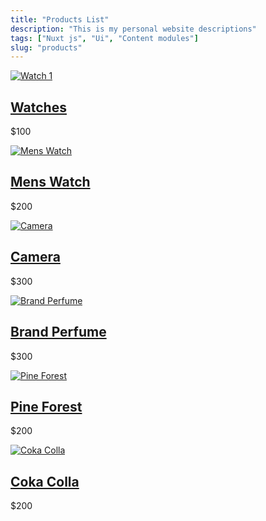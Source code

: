 ```yaml
---
title: "Products List"
description: "This is my personal website descriptions"
tags: ["Nuxt js", "Ui", "Content modules"]
slug: "products"
---
```


<div class="product-container">
  <div class="product-item">
    <a href="/products/watche"><img src="/images/wrist-watches.jpg" alt="Watch 1" class="product-image" /></a>
    <div class="product-details">
      <h2 class="product-name"><a href="/products/watches">Watches</a></h2>
      <p class="product-price">$100</p>
    </div>
  </div>

  <div class="product-item">
    <a href="/products/mens-watch"><img src="/images/mens-watch-and-ring.jpg" alt="Mens Watch" class="product-image" /></a>
    <div class="product-details">
      <h2 class="product-name"><a href="/products/mens-watch">Mens Watch</a></h2>
      <p class="product-price">$200</p>
    </div>
  </div>

  <div class="product-item">
    <a href="/products/camera"><img src="/images/pexels-madebymath-90946.jpg" alt="Camera" class="product-image" /></a>
    <div class="product-details">
      <h2 class="product-name"><a href="/products/camera">Camera</a></h2>
      <p class="product-price">$300</p>
    </div>
  </div>

  <div class="product-item">
    <a href="/products/brandperfume"><img src="/images/2959764_427.jpg" alt="Brand Perfume" class="product-image" /></a>
    <div class="product-details">
      <h2 class="product-name"><a href="/products/brandperfume">Brand Perfume</a></h2>
      <p class="product-price">$300</p>
    </div>
  </div>

  <div class="product-item">
    <a href="/products/pineforest"><img src="/images/pexels-kpaukshtite-3270223.jpg" alt="Pine Forest" class="product-image" /></a>
    <div class="product-details">
      <h2 class="product-name"><a href="/products/pineforest">Pine Forest</a></h2>
      <p class="product-price">$200</p>
    </div>
  </div>
  <div class="product-item">
    <a href="/products/cokacolla"><img src="/images/pexels-olenkabohovyk-3819969.jpg" alt="Coka Colla" class="product-image" /></a>
    <div class="product-details">
      <h2 class="product-name"><a href="/products/cokacolla">Coka Colla</a></h2>
      <p class="product-price">$200</p>
    </div>
  </div>
</div>
